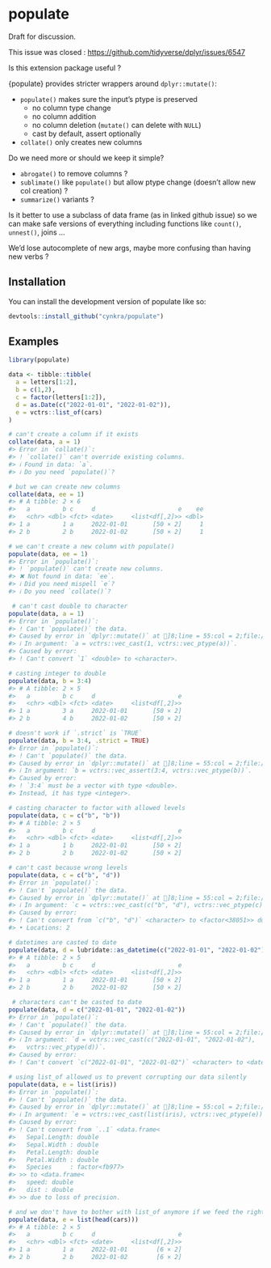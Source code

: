 
<!-- README.md is generated from README.Rmd. Please edit that file -->

# populate

Draft for discussion.

This issue was closed : <https://github.com/tidyverse/dplyr/issues/6547>

Is this extension package useful ?

{populate} provides stricter wrappers around `dplyr::mutate()`:

- `populate()` makes sure the input’s ptype is preserved
  - no column type change
  - no column addition
  - no column deletion (`mutate()` can delete with `NULL`)
  - cast by default, assert optionally
- `collate()` only creates new columns

Do we need more or should we keep it simple?

- `abrogate()` to remove columns ?
- `sublimate()` like `populate()` but allow ptype change (doesn’t allow
  new col creation) ?
- `summarize()` variants ?

Is it better to use a subclass of data frame (as in linked github issue)
so we can make safe versions of everything including functions like
`count()`, `unnest()`, joins …

We’d lose autocomplete of new args, maybe more confusing than having new
verbs ?

## Installation

You can install the development version of populate like so:

``` r
devtools::install_github("cynkra/populate")
```

## Examples

``` r
library(populate)

data <- tibble::tibble(
  a = letters[1:2],
  b = c(1,2), 
  c = factor(letters[1:2]), 
  d = as.Date(c("2022-01-01", "2022-01-02")), 
  e = vctrs::list_of(cars)
)

# can't create a column if it exists
collate(data, a = 1) 
#> Error in `collate()`:
#> ! `collate()` can't override existing columns.
#> ℹ Found in data: `a`.
#> ℹ Do you need `populate()`?

# but we can create new columns
collate(data, ee = 1) 
#> # A tibble: 2 × 6
#>   a         b c     d                       e    ee
#>   <chr> <dbl> <fct> <date>     <list<df[,2]>> <dbl>
#> 1 a         1 a     2022-01-01       [50 × 2]     1
#> 2 b         2 b     2022-01-02       [50 × 2]     1

# we can't create a new column with populate()
populate(data, ee = 1) 
#> Error in `populate()`:
#> ! `populate()` can't create new columns.
#> ✖ Not found in data: `ee`.
#> ℹ Did you need mispell `e`?
#> ℹ Do you need `collate()`?

 # can't cast double to character
populate(data, a = 1)
#> Error in `populate()`:
#> ! Can't `populate()` the data.
#> Caused by error in `dplyr::mutate()` at ]8;line = 55:col = 2;file:///Users/Antoine/git/populate/R/populate.Rpopulate/R/populate.R:55:2]8;;:
#> ℹ In argument: `a = vctrs::vec_cast(1, vctrs::vec_ptype(a))`.
#> Caused by error:
#> ! Can't convert `1` <double> to <character>.

# casting integer to double
populate(data, b = 3:4) 
#> # A tibble: 2 × 5
#>   a         b c     d                       e
#>   <chr> <dbl> <fct> <date>     <list<df[,2]>>
#> 1 a         3 a     2022-01-01       [50 × 2]
#> 2 b         4 b     2022-01-02       [50 × 2]

# doesn't work if `.strict` is `TRUE`
populate(data, b = 3:4, .strict = TRUE) 
#> Error in `populate()`:
#> ! Can't `populate()` the data.
#> Caused by error in `dplyr::mutate()` at ]8;line = 55:col = 2;file:///Users/Antoine/git/populate/R/populate.Rpopulate/R/populate.R:55:2]8;;:
#> ℹ In argument: `b = vctrs::vec_assert(3:4, vctrs::vec_ptype(b))`.
#> Caused by error:
#> ! `3:4` must be a vector with type <double>.
#> Instead, it has type <integer>.

# casting character to factor with allowed levels
populate(data, c = c("b", "b")) 
#> # A tibble: 2 × 5
#>   a         b c     d                       e
#>   <chr> <dbl> <fct> <date>     <list<df[,2]>>
#> 1 a         1 b     2022-01-01       [50 × 2]
#> 2 b         2 b     2022-01-02       [50 × 2]

# can't cast because wrong levels
populate(data, c = c("b", "d")) 
#> Error in `populate()`:
#> ! Can't `populate()` the data.
#> Caused by error in `dplyr::mutate()` at ]8;line = 55:col = 2;file:///Users/Antoine/git/populate/R/populate.Rpopulate/R/populate.R:55:2]8;;:
#> ℹ In argument: `c = vctrs::vec_cast(c("b", "d"), vctrs::vec_ptype(c))`.
#> Caused by error:
#> ! Can't convert from `c("b", "d")` <character> to <factor<38051>> due to loss of generality.
#> • Locations: 2

# datetimes are casted to date
populate(data, d = lubridate::as_datetime(c("2022-01-01", "2022-01-02"))) 
#> # A tibble: 2 × 5
#>   a         b c     d                       e
#>   <chr> <dbl> <fct> <date>     <list<df[,2]>>
#> 1 a         1 a     2022-01-01       [50 × 2]
#> 2 b         2 b     2022-01-02       [50 × 2]

 # characters can't be casted to date
populate(data, d = c("2022-01-01", "2022-01-02"))
#> Error in `populate()`:
#> ! Can't `populate()` the data.
#> Caused by error in `dplyr::mutate()` at ]8;line = 55:col = 2;file:///Users/Antoine/git/populate/R/populate.Rpopulate/R/populate.R:55:2]8;;:
#> ℹ In argument: `d = vctrs::vec_cast(c("2022-01-01", "2022-01-02"),
#>   vctrs::vec_ptype(d))`.
#> Caused by error:
#> ! Can't convert `c("2022-01-01", "2022-01-02")` <character> to <date>.

# using list_of allowed us to prevent corrupting our data silently
populate(data, e = list(iris)) 
#> Error in `populate()`:
#> ! Can't `populate()` the data.
#> Caused by error in `dplyr::mutate()` at ]8;line = 55:col = 2;file:///Users/Antoine/git/populate/R/populate.Rpopulate/R/populate.R:55:2]8;;:
#> ℹ In argument: `e = vctrs::vec_cast(list(iris), vctrs::vec_ptype(e))`.
#> Caused by error:
#> ! Can't convert from `..1` <data.frame<
#>   Sepal.Length: double
#>   Sepal.Width : double
#>   Petal.Length: double
#>   Petal.Width : double
#>   Species     : factor<fb977>
#> >> to <data.frame<
#>   speed: double
#>   dist : double
#> >> due to loss of precision.

# and we don't have to bother with list_of anymore if we feed the right format
populate(data, e = list(head(cars))) 
#> # A tibble: 2 × 5
#>   a         b c     d                       e
#>   <chr> <dbl> <fct> <date>     <list<df[,2]>>
#> 1 a         1 a     2022-01-01        [6 × 2]
#> 2 b         2 b     2022-01-02        [6 × 2]
```
